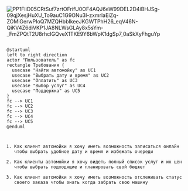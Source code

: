 
![PP1FIiD05CRtSuf7zrtOFrifU0OF4AQJ6eW99DEL2D4iBHJSg-09qjXesjHuXU_To9auC1G9ONu3l-zxmrlaEiZq-ZOMiGerwPIoQ7MZQHbbIkeeJKGWTPhH26_eqV46N-QiKV4Z6diVKP1JA8NLWsGLAy8x5sYm-_FmZPQtT2U8rhcIGQveX1TKE9Y6bWpK1dgSp7_0aSkXyFhguYp](https://github.com/user-attachments/assets/c6b96e75-4a85-4a1b-a8bc-4d7a5932ad1a)

<code>
@startuml
left to right direction
actor "Пользователь" as fc
rectangle Требования {
  usecase "Найти автомойку" as UC1
  usecase "Выбрать дату и время" as UC2
  usecase "Оплатить" as UC3
  usecase "Выбор услуг" as UC4
  usecase "Поддержка" as UC5
}
fc --> UC1
fc --> UC2
fc --> UC3
fc --> UC4
fc --> UC5
@enduml


  1.	Как клиент автомойки я хочу иметь возможность записаться онлайн чтобы выбрать удобное дату и время и избежать очереди
  2.	Как клиенты автомойки я хочу видеть полный список услуг и их цен чтобы выбрать подходящие и планировать свой бюджет
  3.	Как клиент автомойки я хочу иметь возможность отслеживать статус своего заказа чтобы знать когда забрать свою машину

<code>

